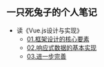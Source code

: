 ## 一只死兔子的个人笔记

+ 读《Vue.js设计与实现》
  - [01.框架设计的核心要素](https://github.com/xluoyu/note/blob/main/读Vue.js设计与实现/01.框架设计的核心要素.md)
  - [02.响应式数据的基本实现](https://github.com/xluoyu/note/blob/main/读Vue.js设计与实现/02.响应式数据的基本实现.md)
  - [03.进一步完善](https://github.com/xluoyu/note/blob/main/读Vue.js设计与实现/03.进一步完善.md)
  